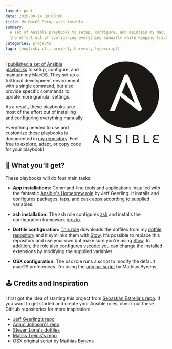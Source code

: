 ```yaml
---
layout: post
date: 2020-09-14 09:00:00
title: My MacOS Setup with Ansible
summary:
  A set of Ansible playbooks to setup, configure, and maintain my Mac. These playbooks take most of
  the effort out of configuring everything manually while keeping track of any changes.
categories: projects
tags: [english, cli, project, harvest, typescript]
---
```


<img
  src="https://raw.githubusercontent.com/flandrade/my-mac/master/media/ansible-256.png?token=ABTZYEODR7AZUVHRN5JN4US7KVV44"
  width="256px"
  alt="Ansible logo"
  title="Ansible logo"
  align="right"
/>

I [published a set of Ansible playbooks][my repository] to setup, configure, and maintain my MacOS.
They set up a full local development environment with a single command, but also provide specific
commands to update more granular settings.

As a result, these playbooks take most of the effort out of installing and configuring everything
manually.

Everything needed to use and customize these playbooks is documented in
[my repository](https://github.com/flandrade/my-mac). Feel free to explore, adapt, or copy code for
your playbook!

## 📖 What you'll get?

These playbooks will do four main tasks:

- **App installations:** Command-line tools and applications installed with the fantastic [Ansible's
  Homebrew role] by Jeff Geerling. It installs and configures packages, taps, and cask apps
  according to supplied variables.

- **zsh installation:** The zsh role configures [zsh] and installs the configuration framework
  [prezto].

- **Dotfile configuration:** [This role][dotfiles role] downloads the dotfiles from my [dotfile
  repository] and it symlinks them with [Stow]. It's possible to replace this repository and use
  your own but make sure you're using [Stow]. In addition, the role also configures [vscode]: you
  can change the installed extensions by modifying the supplied variables.

- **OSX configuration:** The osx role runs a script to modify the default macOS preferences. I'm
  using the [original script] by Mathias Bynens.

## 🕹️ Credits and Inspiration

I first got the idea of starting this project from
[Sebastián Estrella's repo](https://github.com/sestrella/devbox). If you want to get started and
create your Ansible roles, check out these GitHub repositories for more inspiration:

- [Jeff Geerling’s repo](https://github.com/geerlingguy/mac-dev-playbook)
- [Adam Johnson's repo](https://github.com/adamchainz/mac-ansible)
- [Steven Loria's dotfiles](https://github.com/sloria/dotfiles)
- [Matiss Treinis's repo](https://github.com/Addvilz/dots)
- OSX [original script] by Mathias Bynens

[ansible's homebrew role]: https://galaxy.ansible.com/geerlingguy/homebrew
[zsh]: https://github.com/sorin-ionescu/prezto
[prezto]: https://github.com/sorin-ionescu/prezto
[stow]: https://www.gnu.org/software/stow/
[dotfile repository]: https://github.com/flandrade/dotfiles
[original script]: https://github.com/mathiasbynens/dotfiles
[vscode]: https://code.visualstudio.com/
[dotfiles role]: https://github.com/flandrade/my-mac/tree/master/roles/dotfiles
[my repository]: https://github.com/flandrade/my-mac
